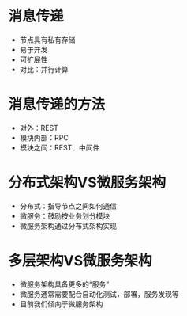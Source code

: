 <!--
 * @Description: 
 * @Author: neozhang
 * @Date: 2022-01-10 18:00:34
 * @LastEditors: neozhang
 * @LastEditTime: 2022-01-10 18:08:45
-->
# 消息传递  

- 节点具有私有存储  
- 易于开发  
- 可扩展性  
- 对比：并行计算  

# 消息传递的方法  

- 对外：REST  
- 模块内部：RPC  
- 模块之间：REST、中间件  

# 分布式架构VS微服务架构  

- 分布式：指导节点之间如何通信  
- 微服务：鼓励按业务划分模块  
- 微服务架构通过分布式架构实现  

# 多层架构VS微服务架构  

- 微服务架构具备更多的“服务”  
- 微服务通常需要配合自动化测试，部署，服务发现等  
- 目前我们倾向于微服务架构  